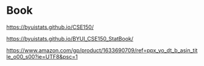 # Book

https://byuistats.github.io/CSE150/

https://byuistats.github.io/BYUI_CSE150_StatBook/

https://www.amazon.com/gp/product/1633690709/ref=ppx_yo_dt_b_asin_title_o00_s00?ie=UTF8&psc=1